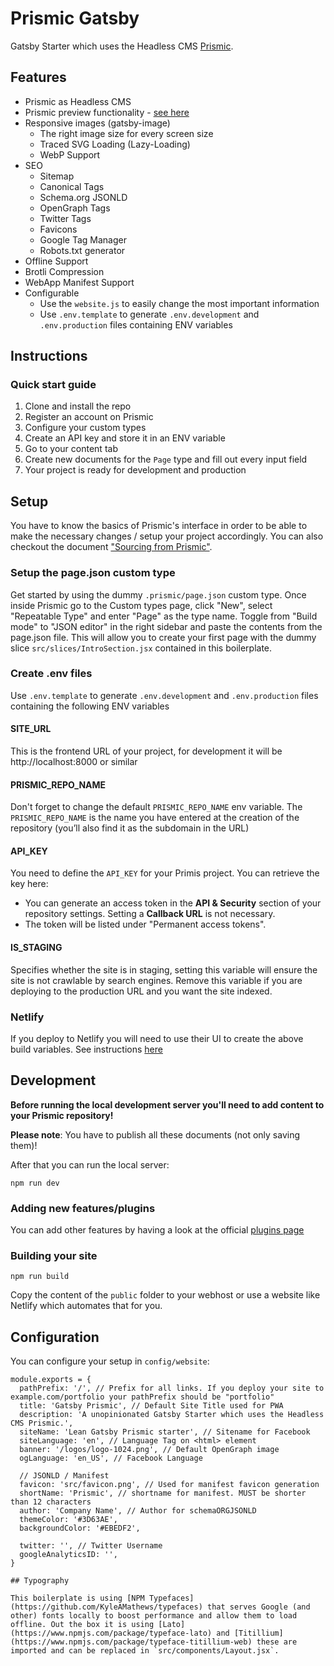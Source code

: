 # Prismic Gatsby

Gatsby Starter which uses the Headless CMS [Prismic](https://prismic.io/).

## Features

- Prismic as Headless CMS
- Prismic preview functionality - [see here](https://github.com/angeloashmore/gatsby-source-prismic/blob/v3-beta/docs/previews.md)
- Responsive images (gatsby-image)
  - The right image size for every screen size
  - Traced SVG Loading (Lazy-Loading)
  - WebP Support
- SEO
  - Sitemap
  - Canonical Tags
  - Schema.org JSONLD
  - OpenGraph Tags
  - Twitter Tags
  - Favicons
  - Google Tag Manager
  - Robots.txt generator
- Offline Support
- Brotli Compression
- WebApp Manifest Support
- Configurable
  - Use the `website.js` to easily change the most important information
  - Use `.env.template` to generate `.env.development` and `.env.production` files containing ENV variables

## Instructions

### Quick start guide

1. Clone and install the repo
2. Register an account on Prismic
3. Configure your custom types
4. Create an API key and store it in an ENV variable
5. Go to your content tab
6. Create new documents for the `Page` type and fill out every input field
7. Your project is ready for development and production

## Setup

You have to know the basics of Prismic's interface in order to be able to make the necessary changes / setup your project accordingly. You can also checkout the document ["Sourcing from Prismic"](https://www.gatsbyjs.org/docs/sourcing-from-prismic/).

### Setup the page.json custom type

Get started by using the dummy `.prismic/page.json` custom type. Once inside Prismic go to the Custom types page, click "New", select "Repeatable Type" and enter "Page" as the type name. Toggle from "Build mode" to "JSON editor" in the right sidebar and paste the contents from the page.json file. This will allow you to create your first page with the dummy slice `src/slices/IntroSection.jsx` contained in this boilerplate.

### Create .env files

Use `.env.template` to generate `.env.development` and `.env.production` files containing the following ENV variables

#### SITE_URL

This is the frontend URL of your project, for development it will be http://localhost:8000 or similar

#### PRISMIC_REPO_NAME

Don't forget to change the default `PRISMIC_REPO_NAME` env variable. The `PRISMIC_REPO_NAME` is the name you have entered at the creation of the repository (you’ll also find it as the subdomain in the URL)

#### API_KEY

You need to define the `API_KEY` for your Primis project. You can retrieve the key here:

- You can generate an access token in the **API & Security** section of your repository settings. Setting a **Callback URL** is not necessary.
- The token will be listed under "Permanent access tokens".


#### IS_STAGING

Specifies whether the site is in staging, setting this variable will ensure the site is not crawlable by search engines. Remove this variable if you are deploying to the production URL and you want the site indexed.

### Netlify

If you deploy to Netlify you will need to use their UI to create the above build variables. See instructions [here](https://www.netlify.com/docs/continuous-deployment/#build-environment-variables)

## Development

**Before running the local development server you'll need to add content to your Prismic repository!**

**Please note**: You have to publish all these documents (not only saving them)!

After that you can run the local server:

```shell
npm run dev
```

### Adding new features/plugins

You can add other features by having a look at the official [plugins page](https://www.gatsbyjs.org/plugins/)

### Building your site

```shell
npm run build
```

Copy the content of the `public` folder to your webhost or use a website like Netlify which automates that for you.

## Configuration

You can configure your setup in `config/website`:

```JS
module.exports = {
  pathPrefix: '/', // Prefix for all links. If you deploy your site to example.com/portfolio your pathPrefix should be "portfolio"
  title: 'Gatsby Prismic', // Default Site Title used for PWA
  description: 'A unopinionated Gatsby Starter which uses the Headless CMS Prismic.',
  siteName: 'Lean Gatsby Prismic starter', // Sitename for Facebook
  siteLanguage: 'en', // Language Tag on <html> element
  banner: '/logos/logo-1024.png', // Default OpenGraph image
  ogLanguage: 'en_US', // Facebook Language

  // JSONLD / Manifest
  favicon: 'src/favicon.png', // Used for manifest favicon generation
  shortName: 'Prismic', // shortname for manifest. MUST be shorter than 12 characters
  author: 'Company Name', // Author for schemaORGJSONLD
  themeColor: '#3D63AE',
  backgroundColor: '#EBEDF2',

  twitter: '', // Twitter Username
  googleAnalyticsID: '',
}

## Typography

This boilerplate is using [NPM Typefaces](https://github.com/KyleAMathews/typefaces) that serves Google (and other) fonts locally to boost performance and allow them to load offline. Out the box it is using [Lato](https://www.npmjs.com/package/typeface-lato) and [Titillium](https://www.npmjs.com/package/typeface-titillium-web) these are imported and can be replaced in `src/components/Layout.jsx`.
